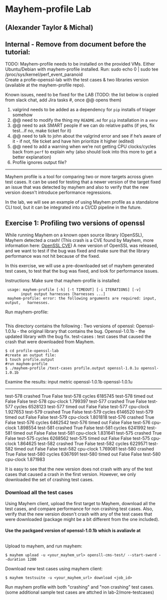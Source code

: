 # Mayhem-profile Lab
(Alexander Taylor & Michal)
--------------------------------------------------------------------------------
## Internal - Remove from document  before the tutorial:
TODO:
Mayhem-profile needs to be installed on the provided VMs.
Either Ubuntu/Debian with mayhem-profile installed.
Run:  sudo echo 0 | sudo tee /proc/sys/kernel/perf_event_paranoid  
Create a profie-openssl-lab with the test cases & two libraries version (available at the mayhem-profile repo).

Known issues, need to be fixed for the LAB 
(TODO: the list below is copied from slack chat, add Jira tasks #, once @@ opens them)
1. valgrind needs to be added as a dependency for `pip` installs of triager somehow
2. @@ need to modify the thing my `README.md` for `pip` installation in a `venv`
3. @@ need to ask SMART people if we can do relative paths (if yes, fix test…if no, make ticket for it)
4. @@ need to talk to john about the valgrind error and see if he’s aware of it - if not, file ticket and have him prioritize it higher (edited)
5. @@ need to add a warning when we’re not getting CPU clocks/cycles back from `perf` to explain why (also should look into this more to get a better explanation) 
6. Profile ignores output file?

-----------------------------------------------------------------------------------------------------------------------

Mayhem profile is a tool for comparing two or more targets across given
test cases.
It can be used for testing that a newer version of the target fixed an issue that was detected by mayhem
and also to verify that the new version doesn't introduce performance regressions.

In the lab, we will see an example of using Mayhem profile as a standalone CLI tool, but it can be integrated into a CI/CD pipeline in the future. 

## Exercise 1: Profiling two versions of openssl

While running Mayhem on a known open source library (OpenSSL), Mayhem detected a crash!
(This crash is a CVE found by Mayhem, more information here: [OpenSSL CVE](https://github.com/openssl/openssl/commit/610b66267e41a32805ab54cbc580c5a6d5826cb4#diff-5e137ee8834b94e9cb3fde78d900a21cL233))
A new version of OpenSSL was released, and we want to test if the bug was fixed and make sure that the library performance was not hit because of the fixed.

In this exercise, we will use a pre-downloaded set of mayhem generated test cases, to test that the bug was fixed, and look for performance issues.

Instructions:
Make sure that mayhem-profile is installed:

``` $ mayhem-profile
 usage: mayhem-profile [-h] [-t TIMEOUT] [-i ITERATIONS] [-v]
       input output harnesses [harnesses ...]
 mayhem-profile: error: the following arguments are required: input, output,   harnesses.
```

Run mayhem-profile:

```$cd mayhem-profile/lab-1 && ls
```

This directory contains the following :
Two versions of openssl:
Openssl-1.0.1u - the original library that contains the bug.
Openssl-1.0.1b - the updated library with the bug fix.
test-cases : test cases that caused the crash that were downloaded from Mayhem.  
	
```
$ cd profile-openssl-lab
#create an output file:
$ touch profile.output
#run mayhem-profile
$ ./mayhem-profile /test-cases profile.output openssl-1.0.1u openssl-1.0.1b
```

Examine the results:
input     metric     openssl-1.0.1b    openssl-1.0.1u
--------  ---------  ----------------  ----------------
test-578  crashed    True              False
test-578  cycles                       6185745
test-578  timed out  False             False
test-578  cpu-clock                    1.799397
test-577  crashed    True              False
test-577  cycles                       6528123
test-577  timed out  False             False
test-577  cpu-clock                    1.927653
test-579  crashed    True              False
test-579  cycles                       6146520
test-579  timed out  False             False
test-579  cpu-clock                    1.801818
test-576  crashed    True              False
test-576  cycles                       6462542
test-576  timed out  False             False
test-576  cpu-clock                    1.898554
test-581  crashed    True              False
test-581  cycles                       6241992
test-581  timed out  False             False
test-581  cpu-clock                    1.831641
test-575  crashed    True              False
test-575  cycles                       6268562
test-575  timed out  False             False
test-575  cpu-clock                    1.864625
test-582  crashed    True              False
test-582  cycles                       6229571
test-582  timed out  False             False
test-582  cpu-clock                    1.769081
test-580  crashed    True              False
test-580  cycles                       6367691
test-580  timed out  False             False
test-580  cpu-clock                    1.871983

It is easy to see that the new version does not crash with any of the test cases that caused a crash in the first version.
However, we only downloaded the set of crashing test cases.

### Download all the test cases

Using Mayhem client, upload the first target to Mayhem, download all the test cases, and compare performance for non crashing test cases.
Also, verify that the new version doesn't crash with any of the test cases that were downloaded (package might be a bit different from the one included).

#### Use the packgaed version of openssl-1.0.1b which is avaliavle at

``` $ <path_to>/mayhem-profile/lab-2
```
Upload to mayhem, and run mayhem:
```
$ mayhem upload -u <your_mayhem_url> opensll-cms-test/ --start-sword --duration 1200
```

Download new test cases using mayhem client:
```
$ mayhem testsuite -u <your_mayhem_url> download <job_id>
```

Run mayhem profile with both "crashing" and "non crashing" test cases.
(some additional sample test cases are attched in lab-2/more-testcases)
